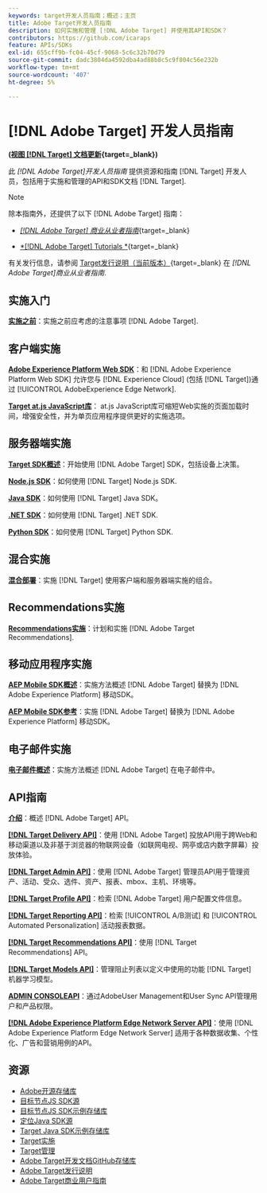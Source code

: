 ```yaml
---
keywords: target开发人员指南；概述；主页
title: Adobe Target开发人员指南
description: 如何实施和管理 [!DNL Adobe Target] 并使用其API和SDK？
contributors: https://github.com/icaraps
feature: APIs/SDKs
exl-id: 655cff9b-fc04-45cf-9068-5c6c32b70d79
source-git-commit: dadc3804da4592dba4ad88b8c5c9f804c56e232b
workflow-type: tm+mt
source-wordcount: '407'
ht-degree: 5%

---
```


# [!DNL Adobe Target] 开发人员指南

**([视图 [!DNL Target] 文档更新](https://experienceleague.adobe.com/docs/target/using/release-notes/doc-change.html){target=_blank})**

此 *[!DNL Adobe Target]开发人员指南* 提供资源和指南 [!DNL Target] 开发人员，包括用于实施和管理的API和SDK文档 [!DNL Target].

>[!NOTE]
>
>除本指南外，还提供了以下 [!DNL Adobe Target] 指南：
>
>* [*[!DNL Adobe Target] 商业从业者指南&#x200B;*](https://experienceleague.adobe.com/docs/target/using/target-home.html?lang=zh-Hans){target=_blank}
>
>* [*[!DNL Adobe Target] Tutorials *](https://experienceleague.adobe.com/docs/target-learn/tutorials/overview.html?lang=zh-Hans){target=_blank}
>
>有关发行信息，请参阅 [Target发行说明（当前版本）](https://experienceleague.adobe.com/docs/target/using/release-notes/release-notes.html){target=_blank} 在 *[!DNL Adobe Target]商业从业者指南*.

## 实施入门

**[实施之前](/help/dev/before-implement/considerations-before-you-implement-target.md)**：实施之前应考虑的注意事项 [!DNL Adobe Target].

## 客户端实施

[**Adobe Experience Platform Web SDK**](/help/dev/implement/client-side/aep-web-sdk.md)：和 [!DNL Adobe Experience Platform Web SDK] 允许您与 [!DNL Experience Cloud] (包括 [!DNL Target])通过 [!UICONTROL AdobeExperience Edge Network].

[**Target at.js JavaScript库**](/help/dev/implement/client-side/overview.md)： at.js JavaScript库可缩短Web实施的页面加载时间，增强安全性，并为单页应用程序提供更好的实施选项。

## 服务器端实施

[**Target SDK概述**](implement/server-side/server-side-overview.md)：开始使用 [!DNL Adobe Target] SDK，包括设备上决策。

[**Node.js SDK**](implement/server-side/node-js/overview.md)：如何使用 [!DNL Target] Node.js SDK.

[**Java SDK**](implement/server-side/java/overview.md)：如何使用 [!DNL Target] Java SDK。

[**.NET SDK**](implement/server-side/net/overview.md)：如何使用 [!DNL Target] .NET SDK.

[**Python SDK**](implement/server-side/python/overview.md)：如何使用 [!DNL Target] Python SDK.

## 混合实施

[**混合部署**](implement/hybrid/hybrid-overview.md)：实施 [!DNL Target] 使用客户端和服务器端实施的组合。

## Recommendations实施

[**Recommendations实施**](implement/recommendations/recommendations.md)：计划和实施 [!DNL Adobe Target Recommendations].

## 移动应用程序实施

[**AEP Mobile SDK概述**](implement/mobile/overview.md)：实施方法概述 [!DNL Adobe Target] 替换为 [!DNL Adobe Experience Platform] 移动SDK。

[**AEP Mobile SDK参考**](https://developer.adobe.com/client-sdks/documentation/)：实施 [!DNL Adobe Target] 替换为 [!DNL Adobe Experience Platform] 移动SDK。

## 电子邮件实施

[**电子邮件概述**](implement/email/overview.md)：实施方法概述 [!DNL Adobe Target] 在电子邮件中。

## API指南

[**介绍**](before-administer/target-api-overview.md)：概述 [!DNL Adobe Target] API。

[**[!DNL Target Delivery API]**](/help/dev/implement/delivery-api/overview.md)：使用 [!DNL Adobe Target] 投放API用于跨Web和移动渠道以及非基于浏览器的物联网设备（如联网电视、网亭或店内数字屏幕）投放体验。

[**[!DNL Target Admin API]**](administer/admin-api/admin-api-overview-new.md)：使用 [!DNL Adobe Target] 管理员API用于管理资产、活动、受众、选件、资产、报表、mbox、主机、环境等。

[**[!DNL Target Profile API]**](/help/dev/administer/profile-api/profiles-api.md)：检索 [!DNL Adobe Target] 用户配置文件信息。

[**[!DNL Target Reporting API]**](https://developer.adobe.com/target/administer/admin-api/#tag/Reports)：检索 [!UICONTROL A/B测试] 和 [!UICONTROL Automated Personalization] 活动报表数据。

[**[!DNL Target Recommendations API]**](https://developer.adobe.com/target/administer/recommendations-api/)：使用 [!DNL Target Recommendations] API。

[**[!DNL Target Models API]**](administer/models-api/models-api-overview.md)：管理阻止列表以定义中使用的功能 [!DNL Target] 机器学习模型。

[**ADMIN CONSOLEAPI**](https://developer.adobe.com/umapi/)：通过AdobeUser Management和User Sync API管理用户和产品权限。

[**[!DNL Adobe Experience Platform Edge Network Server API]**](https://experienceleague.adobe.com/docs/experience-platform/edge-network-server-api/overview.html)：使用 [!DNL Adobe Experience Platform Edge Network Server] 适用于各种数据收集、个性化、广告和营销用例的API。

## 资源

* [Adobe开源存储库](https://github.com/adobe)
* [目标节点JS SDK源](https://github.com/adobe/target-nodejs-sdk)
* [目标节点JS SDK示例存储库](https://github.com/adobe/target-nodejs-sdk-samples)
* [定位Java SDK源](https://github.com/adobe/target-java-sdk)
* [Target Java SDK示例存储库](https://github.com/adobe/target-java-sdk-samples)
* [Target实施](./before-implement/prepare-to-implement-target.md)
* [Target管理](./before-administer/target-api-overview.md)
* [Adobe Target开发文档GitHub存储库](https://github.com/AdobeDocs/target-developers)
* [Adobe Target发行说明](https://experienceleague.adobe.com/docs/target/using/release-notes/release-notes.html)
* [Adobe Target商业用户指南](https://experienceleague.adobe.com/docs/target/using/target-home.html?lang=zh-Hans)

